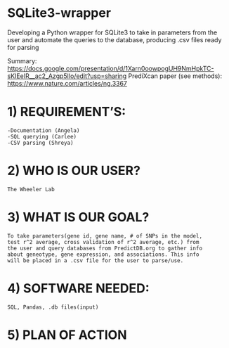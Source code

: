 # SQLite3-wrapper
Developing a Python wrapper for SQLite3 to take in parameters from the user and automate the queries to the database, producing .csv files ready for parsing

Summary: https://docs.google.com/presentation/d/1Xarn0oowpogUH9NmHpkTC-sKIEeIR__ac2_Azgp5Ilo/edit?usp=sharing
PrediXcan paper (see methods): https://www.nature.com/articles/ng.3367
# 1)	REQUIREMENT’S:
    -Documentation (Angela)
    -SQL querying (Carlee)
    -CSV parsing (Shreya)
# 2)	WHO IS OUR USER?
    The Wheeler Lab
# 3)	WHAT IS OUR GOAL?
    To take parameters(gene id, gene name, # of SNPs in the model, 
    test r^2 average, cross validation of r^2 average, etc.) from 
    the user and query databases from PredictDB.org to gather info 
    about geneotype, gene expression, and associations. This info 
    will be placed in a .csv file for the user to parse/use. 
# 4)  SOFTWARE NEEDED:
    SQL, Pandas, .db files(input)
# 5)	PLAN OF ACTION
